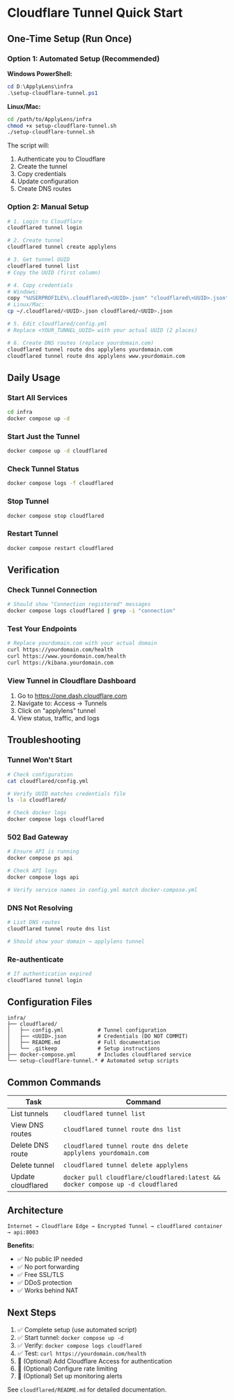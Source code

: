 # Cloudflare Tunnel Quick Start

## One-Time Setup (Run Once)

### Option 1: Automated Setup (Recommended)

**Windows PowerShell:**

```powershell
cd D:\ApplyLens\infra
.\setup-cloudflare-tunnel.ps1
```

**Linux/Mac:**

```bash
cd /path/to/ApplyLens/infra
chmod +x setup-cloudflare-tunnel.sh
./setup-cloudflare-tunnel.sh
```

The script will:

1. Authenticate you to Cloudflare
2. Create the tunnel
3. Copy credentials
4. Update configuration
5. Create DNS routes

### Option 2: Manual Setup

```bash
# 1. Login to Cloudflare
cloudflared tunnel login

# 2. Create tunnel
cloudflared tunnel create applylens

# 3. Get tunnel UUID
cloudflared tunnel list
# Copy the UUID (first column)

# 4. Copy credentials
# Windows:
copy "%USERPROFILE%\.cloudflared\<UUID>.json" "cloudflared\<UUID>.json"
# Linux/Mac:
cp ~/.cloudflared/<UUID>.json cloudflared/<UUID>.json

# 5. Edit cloudflared/config.yml
# Replace <YOUR_TUNNEL_UUID> with your actual UUID (2 places)

# 6. Create DNS routes (replace yourdomain.com)
cloudflared tunnel route dns applylens yourdomain.com
cloudflared tunnel route dns applylens www.yourdomain.com
```

## Daily Usage

### Start All Services

```bash
cd infra
docker compose up -d
```

### Start Just the Tunnel

```bash
docker compose up -d cloudflared
```

### Check Tunnel Status

```bash
docker compose logs -f cloudflared
```

### Stop Tunnel

```bash
docker compose stop cloudflared
```

### Restart Tunnel

```bash
docker compose restart cloudflared
```

## Verification

### Check Tunnel Connection

```bash
# Should show "Connection registered" messages
docker compose logs cloudflared | grep -i "connection"
```

### Test Your Endpoints

```bash
# Replace yourdomain.com with your actual domain
curl https://yourdomain.com/health
curl https://www.yourdomain.com/health
curl https://kibana.yourdomain.com
```

### View Tunnel in Cloudflare Dashboard

1. Go to <https://one.dash.cloudflare.com>
2. Navigate to: Access → Tunnels
3. Click on "applylens" tunnel
4. View status, traffic, and logs

## Troubleshooting

### Tunnel Won't Start

```bash
# Check configuration
cat cloudflared/config.yml

# Verify UUID matches credentials file
ls -la cloudflared/

# Check docker logs
docker compose logs cloudflared
```

### 502 Bad Gateway

```bash
# Ensure API is running
docker compose ps api

# Check API logs
docker compose logs api

# Verify service names in config.yml match docker-compose.yml
```

### DNS Not Resolving

```bash
# List DNS routes
cloudflared tunnel route dns list

# Should show your domain → applylens tunnel
```

### Re-authenticate

```bash
# If authentication expired
cloudflared tunnel login
```

## Configuration Files

```
infra/
├── cloudflared/
│   ├── config.yml           # Tunnel configuration
│   ├── <UUID>.json          # Credentials (DO NOT COMMIT)
│   ├── README.md            # Full documentation
│   └── .gitkeep             # Setup instructions
├── docker-compose.yml       # Includes cloudflared service
└── setup-cloudflare-tunnel.* # Automated setup scripts
```

## Common Commands

| Task | Command |
|------|---------|
| List tunnels | `cloudflared tunnel list` |
| View DNS routes | `cloudflared tunnel route dns list` |
| Delete DNS route | `cloudflared tunnel route dns delete applylens yourdomain.com` |
| Delete tunnel | `cloudflared tunnel delete applylens` |
| Update cloudflared | `docker pull cloudflare/cloudflared:latest && docker compose up -d cloudflared` |

## Architecture

```
Internet → Cloudflare Edge → Encrypted Tunnel → cloudflared container → api:8003
```

**Benefits:**

- ✅ No public IP needed
- ✅ No port forwarding
- ✅ Free SSL/TLS
- ✅ DDoS protection
- ✅ Works behind NAT

## Next Steps

1. ✅ Complete setup (use automated script)
2. ✅ Start tunnel: `docker compose up -d`
3. ✅ Verify: `docker compose logs cloudflared`
4. ✅ Test: `curl https://yourdomain.com/health`
5. 📝 (Optional) Add Cloudflare Access for authentication
6. 📝 (Optional) Configure rate limiting
7. 📝 (Optional) Set up monitoring alerts

See `cloudflared/README.md` for detailed documentation.
